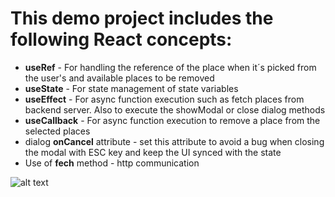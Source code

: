 <h1>This demo project includes the following React concepts:</h1>
<ul>
    <li><b>useRef</b> - For handling the reference of the place when it´s picked from the user's and available places to be removed</li>
    <li><b>useState</b> - For state management of state variables</li>
    <li><b>useEffect</b> - For async function execution such as fetch places from backend server. Also to execute the showModal or close dialog methods</li>
    <li><b>useCallback</b> - For async function execution to remove a place from the selected places</li>
    <li>dialog <b>onCancel</b> attribute - set this attribute to avoid a bug when closing the modal with ESC key and keep the UI synced with the state</li>
    <li>Use of <b>fech</b> method - http communication</li>
</ul>

![alt text](https://github.com/[eduardo-c]/[place-picker]/blob/[master]/logo.png?raw=true)